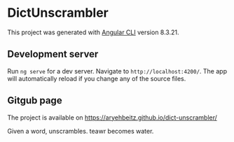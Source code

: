 # DictUnscrambler

This project was generated with [Angular CLI](https://github.com/angular/angular-cli) version 8.3.21.

## Development server

Run `ng serve` for a dev server. Navigate to `http://localhost:4200/`. The app will automatically reload if you change any of the source files.

## Gitgub page

The project is available on https://aryehbeitz.github.io/dict-unscrambler/

Given a word, unscrambles. teawr becomes water.
